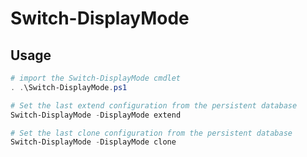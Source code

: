 # Switch-DisplayMode

## Usage

```powershell
# import the Switch-DisplayMode cmdlet
. .\Switch-DisplayMode.ps1

# Set the last extend configuration from the persistent database
Switch-DisplayMode -DisplayMode extend

# Set the last clone configuration from the persistent database
Switch-DisplayMode -DisplayMode clone
```
